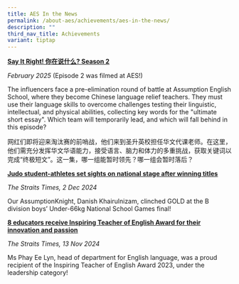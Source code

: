 ```yaml
---
title: AES In the News
permalink: /about-aes/achievements/aes-in-the-news/
description: ""
third_nav_title: Achievements
variant: tiptap
---
```

<p><strong><a href="https://www.mewatch.sg/watch/Say-It-Right-S2-E2-518950" rel="noopener noreferrer nofollow" target="_blank"><u>Say It Right! 你在说什么? Season 2</u></a></strong>
</p>
<p><em>February 2025 </em>(Episode 2 was filmed at AES!)</p>
<p>The influencers face a pre-elimination round of battle at Assumption English
School, where they become Chinese language relief teachers. They must use
their language skills to overcome challenges testing their linguistic,
intellectual, and physical abilities, collecting key words for the "ultimate
short essay". Which team will temporarily lead, and which will fall behind
in this episode?</p>
<p>网红们即将迎来淘汰赛的前哨战，他们来到圣升英校担任华文代课老师。在这里，他们需充分发挥华文华语能力，接受语言、脑力和体力的多重挑战，获取关键词以完成“终极短文”。这一集，哪一组能暂时领先？哪一组会暂时落后？</p>
<p></p>
<p><strong><a href="https://www.straitstimes.com/sport/judo-student-athletes-set-sights-on-national-stage-after-winning-at-national-school-games?fbclid=PAQ0xDSwKrxE5leHRuA2FlbQIxMQABp6j-jAS3ToowrqDKb46_f1j9hDltxO4vu9l4uRlBGYcsLWHrk8uxPONX90Ja_aem_PK2RADsWprU6OAl2efU5sA" rel="noopener noreferrer nofollow" target="_blank"><u>Judo student-athletes set sights on national stage after winning titles</u></a></strong>
</p>
<p><em>The Straits Times, 2 Dec 2024 </em>
</p>
<p>Our AssumptionKnight, Danish Khairulnizam, clinched GOLD at the B division
boys’ Under-66kg National School Games final!
<br>
</p>
<p><strong><a href="https://www.straitstimes.com/singapore/parenting-education/8-educators-receive-inspiring-teacher-of-english-award-for-their-innovation-and-passion" rel="noopener noreferrer nofollow" target="_blank"><u>8 educators receive Inspiring Teacher of English Award for their innovation and passion</u></a></strong>
</p>
<p><em>The Straits Times, 13 Nov 2024</em>
</p>
<p>Ms Phay Ee Lyn, head of department for English language, was a proud recipient
of the Inspiring Teacher of English Award 2023, under the leadership category!</p>
<p>
<br>
</p>